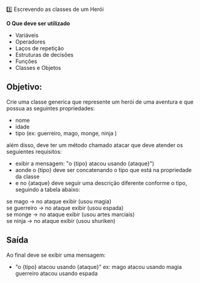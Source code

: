 3️⃣ Escrevendo as classes de um Herói

**O Que deve ser utilizado**

- Variáveis
- Operadores
- Laços de repetição
- Estruturas de decisões
- Funções
- Classes e Objetos

## Objetivo:

Crie uma classe generica que represente um herói de uma aventura e que possua as seguintes propriedades:

- nome<br/>
- idade<br/>
- tipo (ex: guerreiro, mago, monge, ninja )<br/>

além disso, deve ter um método chamado atacar que deve atender os seguientes requisitos:

- exibir a mensagem: "o {tipo} atacou usando {ataque}")
- aonde o {tipo} deve ser concatenando o tipo que está na propriedade da classe
- e no {ataque} deve seguir uma descrição diferente conforme o tipo, seguindo a tabela abaixo:

se mago -> no ataque exibir (usou magia)<br/>
se guerreiro -> no ataque exibir (usou espada)<br/>
se monge -> no ataque exibir (usou artes marciais)<br/>
se ninja -> no ataque exibir (usou shuriken)<br/>

## Saída

Ao final deve se exibir uma mensagem:

- "o {tipo} atacou usando {ataque}"
  ex: mago atacou usando magia
  guerreiro atacou usando espada
